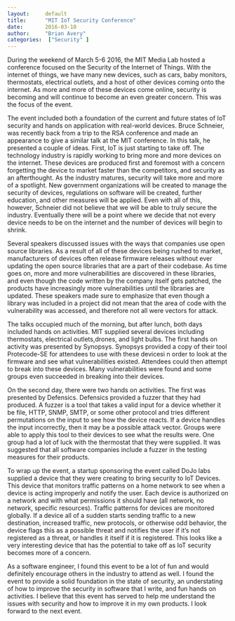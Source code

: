 ```yaml
---
layout:     default 
title:      "MIT IoT Security Conference"
date:       2016-03-10
author:     "Brian Avery"
categories:  ["Security" ]
---
```




During the weekend of March 5-6 2016, the MIT Media Lab hosted a conference focused on the Security of the Internet of Things. With the internet of things, we have many new devices, such as cars, baby monitors, thermostats, electrical outlets, and a host of other devices coming onto the internet. As more and more of these devices come online, security is becoming and will continue to become an even greater concern. This was the focus of the event.

The event included both a foundation of the current and future states of IoT security and hands on application with real-world devices.  Bruce Schneier, was recently back from a trip to the RSA conference and made an appearance to give a similar talk at the MIT conference. In this talk, he presented a couple of ideas. First, IoT is just starting to take off. The technology industry is rapidly working to bring more and more devices on the internet. These devices are produced first and foremost with a concern forgetting the device to market faster than the competitors, and security as an afterthought. As the industry matures, security will take more and more of a spotlight. New government organizations will be created to manage the security of devices, regulations on software will be created, further education, and other measures will be applied. Even with all of this, however, Schneier did not believe that we will be able to truly secure the industry. Eventually there will be a point where we decide that not every device needs to be on the internet and the number of devices will begin to shrink.

Several speakers discussed issues with the ways that companies use open source libraries. As a result of all of these devices being rushed to market, manufacturers of devices often release firmware releases without ever updating the open source libraries that are a part of their codebase. As time goes on, more and more vulnerabilities are discovered in these libraries, and even though the code written by the company itself gets patched, the products have increasingly more vulnerabilities until the libraries are updated. These speakers made sure to emphasize that even though a library was included in a project did not mean that the area of code with the vulnerability was accessed, and therefore not all were vectors for attack.

The talks occupied much of the morning, but after lunch, both days included hands on activities. MIT supplied several devices including thermostats, electrical outlets,drones, and light bulbs. The first hands on activity was presented by Synopsys. Synopsys provided a copy of their tool Protecode-SE for attendees to use with these devicesi n order to look at the firmware and see what vulnerabilities existed. Attendees could then attempt to break into these devices. Many vulnerabilities were found and some groups even succeeded in breaking into their devices.

On the second day, there were two hands on activities. The first was presented by Defensics. Defensics provided a fuzzer that they had produced. A fuzzer is a tool that takes a valid input for a device whether it be file, HTTP, SNMP, SMTP, or some other protocol and tries different permutations on the input to see how the device reacts. If a device handles the input incorrectly, then it may be a possible attack vector. Groups were able to apply this tool to their devices to see what the results were. One group had a lot of luck with the thermostat that they were supplied. It was suggested that all software companies include a fuzzer in the testing measures for their products.

To wrap up the event, a startup sponsoring the event called DoJo labs supplied a device that they were creating to bring security to IoT Devices. This device that monitors traffic patterns on a home network to see when a device is acting improperly and notify the user. Each device is authorized on a  network and with what permissions it should have (all network, no network, specific resources). Traffic patterns for devices are monitored globally. If a device all of a sudden starts sending traffic to a new destination, increased traffic, new protocols, or otherwise odd behavior, the device flags this as a possible threat and notifies the user if it’s not registered as a threat, or handles it itself if it is registered. This looks like a very interesting device that has the potential to take off as IoT security becomes more of a concern.

As a software engineer, I found this event to be a lot of fun and would definitely encourage others in the industry to attend as well. I found the event to provide a solid foundation in the state of security, an understating of how to improve the security in software that I write, and fun hands on activities. I believe that this event has served to help me understand the issues with security and how to improve it in my own products. I look forward to the next event.